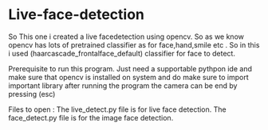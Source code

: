 # Live-face-detection

So This one i created a live facedetection using opencv.
So as we know opencv has lots of pretrained classifier as for face,hand,smile etc .
So in this i used (haarcascade_frontalface_default) classifier for face to detect.


Prerequisite to run this program.
Just need a supportable pythpon ide
and make sure that opencv is installed on system 
and do make sure to import important library
after running the program the camera can be end by pressing (esc)


Files to open :
The live_detect.py file is for live face detection. 
The face_detect.py file is for the image face detection.
